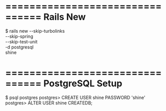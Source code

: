 ================================
Rails New
================================

$ rails new --skip-turbolinks \
            --skip-spring     \
            --skip-test-unit  \
            -d postgresql     \
            shine

================================
PostgreSQL Setup
================================

$ psql postgres
postgres> CREATE USER shine PASSWORD 'shine'
postgres> ALTER USER shine CREATEDB;